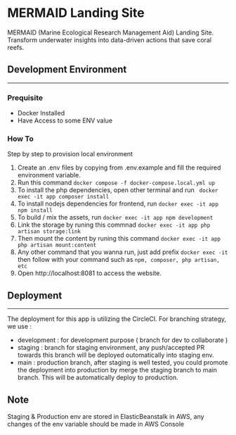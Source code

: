 # MERMAID Landing Site
MERMAID (Marine Ecological Research Management Aid) Landing Site. Transform underwater insights into data-driven actions that save coral reefs.


## Development Environment
---
### Prequisite
- Docker Installed
- Have Access to some ENV value

### How To
Step by step to provision local environment
1. Create an .env files by copying from .env.example and fill the required environment variable.
2. Run this command ``` docker compose -f docker-compose.local.yml up ```
2. To install the php dependencies, open other terminal and run ``` docker exec -it app composer install```
3. To install nodejs dependencies for frontend, run ```docker exec -it app npm install```
4. To build / mix the assets, run ```docker exec -it app npm development```
5. Link the storage by runing this commnad ```docker exec -it app php artisan storage:link```
6. Then mount the content by runing this command ```docker exec -it app php artisan mount:content```
7. Any other command that you wanna run, just add prefix ```docker exec -it``` then follow with your command such as ```npm, composer, php artisan,  etc```
7. Open http://localhost:8081 to access the website.



## Deployment
---
The deployment for this app is utilizing the CircleCI. For branching strategy, we use :
- development : for development purpose ( branch for dev to collaborate )
- staging : branch for staging environment, any push/accepted PR towards this branch will be deployed outomatically into staging env.
- main : production branch, after staging is well tested, you could promote the deployment into production by merge the staging branch to main branch. This will be automatically deploy to production.

## Note
Staging & Production env are stored in ElasticBeanstalk in AWS, any changes of the env variable should be made in AWS Console
